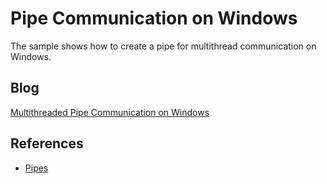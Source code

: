 Pipe Communication on Windows
===============================================================

The sample shows how to create a pipe for multithread communication on Windows. 

Blog
----
[Multithreaded Pipe Communication on Windows][2]

References
-----------
* [Pipes][1]

[1]:http://msdn.microsoft.com/en-us/library/windows/desktop/aa365780(v=vs.85).aspx
[2]:http://www.codepool.biz/multithreading/multithreaded-pipe-communication-on-windows.html
